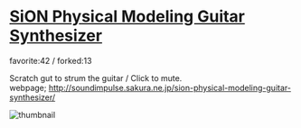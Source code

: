 # [SiON Physical Modeling Guitar Synthesizer](http://fl.corge.net/c/17mB)

favorite:42 / forked:13

Scratch gut to strum the guitar / Click to mute.  
webpage; http://soundimpulse.sakura.ne.jp/sion-physical-modeling-guitar-synthesizer/

![thumbnail](./thumbnail.jpg)
